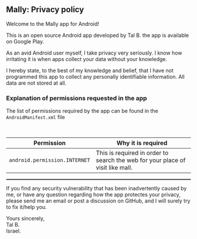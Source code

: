 ## Mally: Privacy policy

Welcome to the Mally app for Android!

This is an open source Android app developed by Tal B. the app is available on Google Play.

As an avid Android user myself, I take privacy very seriously.
I know how irritating it is when apps collect your data without your knowledge.

I hereby state, to the best of my knowledge and belief, that I have not programmed this app to collect any personally identifiable information. All data are not stored at all.

### Explanation of permissions requested in the app

The list of permissions required by the app can be found in the `AndroidManifest.xml` file

<br/>

| Permission | Why it is required |
| :---: | --- |
| `android.permission.INTERNET` | This is required in order to search the web for your place of visit like mall. |


 <hr style="border:1px solid gray">

If you find any security vulnerability that has been inadvertently caused by me, or have any question regarding how the app protectes your privacy, please send me an email or post a discussion on GitHub, and I will surely try to fix it/help you.

Yours sincerely,  
Tal B.  
Israel.  
